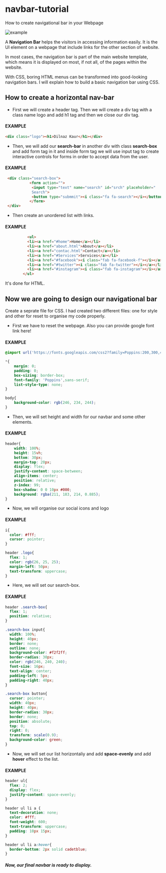 # navbar-tutorial
How to create navigational bar in your Webpage


<img alt="example" src="https://www.elegantthemes.com/blog/wp-content/uploads/2017/02/hover-effect-one.gif">

A **Navigation Bar** helps the visitors in accessing information easily.
It is the UI element on a webpage that include links for the other section of website.

 In most cases, the navigation bar is part of the main website template, which means it is displayed on most, if not all, of the pages within the website.
 
 With CSS, boring HTML menus can be transformed into good-looking navigation bars. I will explain how to build a basic navigation bar using CSS.
 
 ## How to create a horizontal nav-bar
 
 - First we will create a header tag. Then we will create a div tag with a class name logo and add h1 tag and then we close our div tag.
 
 #### EXAMPLE
 
 ```HTML
 <div class="logo"><h1>Dilnaz Kaur</h1></div>
 ```
 
 - Then, we will add our **search-bar** in another div with class **search-box** and add form tag in it and inside form tag we will use input tag to create interactive
 controls for forms in order to accept data from the user.
 
  #### EXAMPLE
  
 ```HTML
  <div class="search-box">
            <form action="">
             <input type="text" name="search" id="srch" placeholder="
             Search">
             <button type="submmit"><i class="fa fa-search"></i></button>
            </form>
  </div>
  ```
  
  - Then create an unordered list with links.
  
   #### EXAMPLE
   
  ```HTML
            <ul>
            <li><a href="#home">Home</a></li>
            <li><a href="about.html">About</a></li>
            <li><a href="contac.html">Contact</a></li>
            <li><a href="#Services">Services</a></li>
            <li><a href="#facebook"><i class="fab fa-facebook-f"></i></a></li>
            <li><a href="#twitter"><i class="fab fa-twitter"></i></a></li>
            <li><a href="#instagram"><i class="fab fa-instagram"></i></a></li>
          </ul>
```
It's done for HTML.

## Now we are going to design our navigational bar

Create a seprate file for CSS. I had created two different files: one for style and other for reset to organise my code properly.

- First we have to reset the webpage. Also you can provide google font link here!

 #### EXAMPLE
 
```CSS
@import url('https://fonts.googleapis.com/css2?family=Poppins:200,300,400,500,600,700,800,900&display=swap');

*{
    margin: 0;
    padding: 0;
    box-sizing: border-box;
    font-family: 'Poppins',sans-serif;
    list-style-type: none;
}

body{
    background-color: rgb(246, 234, 244);
}
```

- Then, we will set height and width for our navbar and some other elements.

#### EXAMPLE

```CSS
header{
    width: 100%;
    height: 15vh;
    bottom: 30px;
    margin-top: 20px;
    display: flex;
    justify-content: space-between;
    align-items: center;
    position: relative;
    z-index: 99;
    box-shadow: 0 0 10px #000;
    background: rgba(211, 183, 214, 0.885);
}
```
- Now, we will organise our social icons and logo 

#### EXAMPLE

```CSS
i{
  color: #fff;
  cursor: pointer;
}

header .logo{
  flex: 1;
  color: rgb(26, 25, 25);
  margin-left: 50px;
  text-transform: uppercase;
}
```

- Here, we will set our search-box. 

#### EXAMPLE 

```CSS
header .search-box{
  flex: 1;
  position: relative;
}

.search-box input{
  width: 100%;
  height: 40px;
  border: none;
  outline: none;
  background-color: #f2f2ff;
  border-radius: 30px;
  color: rgb(246, 240, 240);
  font-size: 16px;
  text-align: center;
  padding-left: 5px;
  padding-right: 40px;
}

.search-box button{
  cursor: pointer;
  width: 40px;
  height: 40px;
  border-radius: 30px;
  border: none;
  position: absolute;
  top: 0;
  right: 0;
  transform: scale(0.9);
  background-color: green;
}
```

- Now, we will set our list horizontaliy and add **space-evenly** and add **hover** effect to the list.

#### EXAMPLE 

```CSS
header ul{
  flex: 2;
  display: flex;
  justify-content: space-evenly;
}

header ul li a {
  text-decoration: none;
  color: #fff;
  font-weight: 600;
  text-transform: uppercase;
  padding: 10px 15px;
}

header ul li a:hover{
  border-bottom: 2px solid cadetblue;
}
```

##### Now, our final navbar is ready to display.
